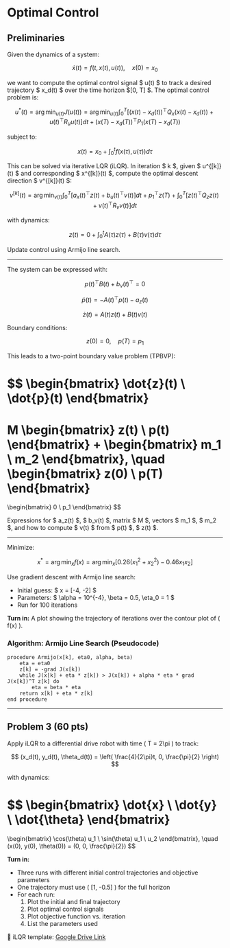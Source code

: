 # Optimal Control


## Preliminaries

Given the dynamics of a system:

$$
\dot{x}(t) = f(t, x(t), u(t)), \quad x(0) = x_0
$$

we want to compute the optimal control signal $ u(t) $ to track a desired trajectory $ x_d(t) $ over the time horizon $[0, T] $. The optimal control problem is:

$$
u^*(t) = \arg\min_{u(t)} J(u(t)) = \arg\min_{u(t)} \int_0^T \left[ (x(t) - x_d(t))^\top Q_x (x(t) - x_d(t)) + u(t)^\top R_u u(t) \right] dt + (x(T) - x_d(T))^\top P_1 (x(T) - x_d(T))
$$

subject to:

$$
x(t) = x_0 + \int_0^t f(x(\tau), u(\tau)) d\tau
$$

This can be solved via iterative LQR (iLQR). In iteration $ k $, given $ u^{[k]}(t) $ and corresponding $ x^{[k]}(t) $, compute the optimal descent direction $ v^{[k]}(t) $:

$$
v^{[k]}(t) = \arg\min_{v(t)} \int_0^T \left[ a_x(t)^\top z(t) + b_u(t)^\top v(t) \right] dt + p_1^\top z(T) + \int_0^T \left[ z(t)^\top Q_z z(t) + v(t)^\top R_v v(t) \right] dt
$$

with dynamics:

$$
z(t) = 0 + \int_0^t A(\tau) z(\tau) + B(\tau) v(\tau) d\tau
$$

Update control using Armijo line search.

---

The system can be expressed with:

$$
p(t)^\top B(t) + b_v(t)^\top = 0
$$

$$
\dot{p}(t) = -A(t)^\top p(t) - a_z(t)
$$

$$
\dot{z}(t) = A(t) z(t) + B(t) v(t)
$$

Boundary conditions:

$$
z(0) = 0, \quad p(T) = p_1
$$

This leads to a two-point boundary value problem (TPBVP):

$$
\begin{bmatrix}
\dot{z}(t) \\
\dot{p}(t)
\end{bmatrix}
=
M \begin{bmatrix}
z(t) \\
p(t)
\end{bmatrix}
+
\begin{bmatrix}
m_1 \\
m_2
\end{bmatrix}, \quad
\begin{bmatrix}
z(0) \\
p(T)
\end{bmatrix}
=
\begin{bmatrix}
0 \\
p_1
\end{bmatrix}
$$

 Expressions for $ a_z(t) $, $ b_v(t) $, matrix $ M $, vectors $ m_1 $, $ m_2 $, and how to compute $ v(t) $ from $ p(t) $, $ z(t) $.

---

Minimize:

$$
x^* = \arg\min_x f(x) = \arg\min_x \left[ 0.26(x_1^2 + x_2^2) - 0.46 x_1 x_2 \right]
$$

Use gradient descent with Armijo line search:
- Initial guess: $ x = [-4, -2] $
- Parameters: $ \alpha = 10^{-4}, \beta = 0.5, \eta_0 = 1 $
- Run for 100 iterations

**Turn in:** A plot showing the trajectory of iterations over the contour plot of \( f(x) \).

### Algorithm: Armijo Line Search (Pseudocode)

```
procedure Armijo(x[k], eta0, alpha, beta)
    eta = eta0
    z[k] = -grad J(x[k])
    while J(x[k] + eta * z[k]) > J(x[k]) + alpha * eta * grad J(x[k])^T z[k] do
        eta = beta * eta
    return x[k] + eta * z[k]
end procedure
```

---

## Problem 3 (60 pts)

Apply iLQR to a differential drive robot with time \( T = 2\pi \) to track:

$$
(x_d(t), y_d(t), \theta_d(t)) = \left( \frac{4}{2\pi}t, 0, \frac{\pi}{2} \right)
$$

with dynamics:

$$
\begin{bmatrix}
\dot{x} \\
\dot{y} \\
\dot{\theta}
\end{bmatrix}
=
\begin{bmatrix}
\cos(\theta) u_1 \\
\sin(\theta) u_1 \\
u_2
\end{bmatrix}, \quad
(x(0), y(0), \theta(0)) = (0, 0, \frac{\pi}{2})
$$

**Turn in:**
- Three runs with different initial control trajectories and objective parameters
- One trajectory must use \( [1, -0.5] \) for the full horizon
- For each run:
  1. Plot the initial and final trajectory
  2. Plot optimal control signals
  3. Plot objective function vs. iteration
  4. List the parameters used

📎 iLQR template: [Google Drive Link](https://drive.google.com/file/d/1Br8DArJtnEZXjZok2aWh7PMVoTuRq1hc/view?usp=sharing)
